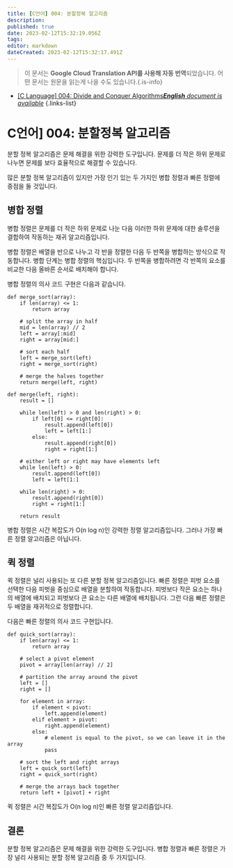 ```yaml
---
title: [C언어] 004: 분할정복 알고리즘
description: 
published: true
date: 2023-02-12T15:32:19.056Z
tags: 
editor: markdown
dateCreated: 2023-02-12T15:32:17.491Z
---
```


> 이 문서는 **Google Cloud Translation API를 사용해 자동 번역**되었습니다.
어떤 문서는 원문을 읽는게 나을 수도 있습니다.{.is-info}



- [[C Language] 004: Divide and Conquer Algorithms***English** document is available*](/en/Knowledge-base/Algorithm/c-language-004-divide-and-conquer-algorithms)
{.links-list}


# C언어] 004: 분할정복 알고리즘

분할 정복 알고리즘은 문제 해결을 위한 강력한 도구입니다. 문제를 더 작은 하위 문제로 나누면 문제를 보다 효율적으로 해결할 수 있습니다.

많은 분할 정복 알고리즘이 있지만 가장 인기 있는 두 가지인 병합 정렬과 빠른 정렬에 중점을 둘 것입니다.

## 병합 정렬

병합 정렬은 문제를 더 작은 하위 문제로 나눈 다음 이러한 하위 문제에 대한 솔루션을 결합하여 작동하는 재귀 알고리즘입니다.

병합 정렬은 배열을 반으로 나누고 각 반을 정렬한 다음 두 반쪽을 병합하는 방식으로 작동합니다. 병합 단계는 병합 정렬의 핵심입니다. 두 반쪽을 병합하려면 각 반쪽의 요소를 비교한 다음 올바른 순서로 배치해야 합니다.

병합 정렬의 의사 코드 구현은 다음과 같습니다.

```
def merge_sort(array):
    if len(array) <= 1:
        return array
    
    # split the array in half
    mid = len(array) // 2
    left = array[:mid]
    right = array[mid:]
    
    # sort each half
    left = merge_sort(left)
    right = merge_sort(right)
    
    # merge the halves together
    return merge(left, right)
    
def merge(left, right):
    result = []
    
    while len(left) > 0 and len(right) > 0:
        if left[0] <= right[0]:
            result.append(left[0])
            left = left[1:]
        else:
            result.append(right[0])
            right = right[1:]
            
    # either left or right may have elements left
    while len(left) > 0:
        result.append(left[0])
        left = left[1:]
        
    while len(right) > 0:
        result.append(right[0])
        right = right[1:]
        
    return result
```

병합 정렬은 시간 복잡도가 O(n log n)인 강력한 정렬 알고리즘입니다. 그러나 가장 빠른 정렬 알고리즘은 아닙니다.

## 퀵 정렬

퀵 정렬은 널리 사용되는 또 다른 분할 정복 알고리즘입니다. 빠른 정렬은 피벗 요소를 선택한 다음 피벗을 중심으로 배열을 분할하여 작동합니다. 피벗보다 작은 요소는 하나의 배열에 배치되고 피벗보다 큰 요소는 다른 배열에 배치됩니다. 그런 다음 빠른 정렬은 두 배열을 재귀적으로 정렬합니다.

다음은 빠른 정렬의 의사 코드 구현입니다.

```
def quick_sort(array):
    if len(array) <= 1:
        return array
    
    # select a pivot element
    pivot = array[len(array) // 2]
    
    # partition the array around the pivot
    left = []
    right = []
    
    for element in array:
        if element < pivot:
            left.append(element)
        elif element > pivot:
            right.append(element)
        else:
            # element is equal to the pivot, so we can leave it in the array
            pass
    
    # sort the left and right arrays
    left = quick_sort(left)
    right = quick_sort(right)
    
    # merge the arrays back together
    return left + [pivot] + right
```

퀵 정렬은 시간 복잡도가 O(n log n)인 빠른 정렬 알고리즘입니다.

## 결론

분할 정복 알고리즘은 문제 해결을 위한 강력한 도구입니다. 병합 정렬과 빠른 정렬은 가장 널리 사용되는 분할 정복 알고리즘 중 두 가지입니다.